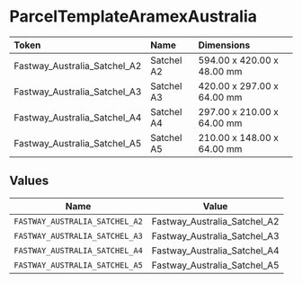 # ParcelTemplateAramexAustralia

|Token | Name | Dimensions|
|:---|:---|:---|
| Fastway_Australia_Satchel_A2 | Satchel A2 | 594.00 x 420.00 x 48.00 mm|
| Fastway_Australia_Satchel_A3 | Satchel A3 | 420.00 x 297.00 x 64.00 mm|
| Fastway_Australia_Satchel_A4 | Satchel A4 | 297.00 x 210.00 x 64.00 mm|
| Fastway_Australia_Satchel_A5 | Satchel A5 | 210.00 x 148.00 x 64.00 mm|



## Values

| Name                           | Value                          |
| ------------------------------ | ------------------------------ |
| `FASTWAY_AUSTRALIA_SATCHEL_A2` | Fastway_Australia_Satchel_A2   |
| `FASTWAY_AUSTRALIA_SATCHEL_A3` | Fastway_Australia_Satchel_A3   |
| `FASTWAY_AUSTRALIA_SATCHEL_A4` | Fastway_Australia_Satchel_A4   |
| `FASTWAY_AUSTRALIA_SATCHEL_A5` | Fastway_Australia_Satchel_A5   |